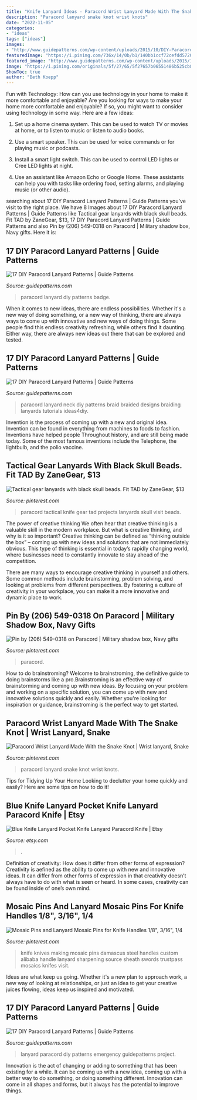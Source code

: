 ```yaml
---
title: "Knife Lanyard Ideas - Paracord Wrist Lanyard Made With The Snake Knot"
description: "Paracord lanyard snake knot wrist knots"
date: "2022-11-05"
categories:
- "ideas"
tags: ["ideas"]
images:
- "http://www.guidepatterns.com/wp-content/uploads/2015/10/DIY-Paracord-Lanyard.jpg"
featuredImage: "https://i.pinimg.com/736x/14/0b/b1/140bb1ccf72cefdd57207fa122016313--paracord-knots--paracord.jpg"
featured_image: "http://www.guidepatterns.com/wp-content/uploads/2015/10/Paracord-Badge-Lanyard.jpg"
image: "https://i.pinimg.com/originals/5f/27/65/5f27657b06551486b525cb8a1d222480.jpg"
ShowToc: true
author: "Beth Koepp"
---
```



Fun with Technology: How can you use technology in your home to make it more comfortable and enjoyable?
Are you looking for ways to make your home more comfortable and enjoyable? If so, you might want to consider using technology in some way. Here are a few ideas:
1. Set up a home cinema system. This can be used to watch TV or movies at home, or to listen to music or listen to audio books.

2. Use a smart speaker. This can be used for voice commands or for playing music or podcasts.

3. Install a smart light switch. This can be used to control LED lights or Cree LED lights at night.

4. Use an assistant like Amazon Echo or Google Home. These assistants can help you with tasks like ordering food, setting alarms, and playing music (or other audio).

	

		
searching about 17 DIY Paracord Lanyard Patterns | Guide Patterns you've visit to the right place. We have 8 Images about 17 DIY Paracord Lanyard Patterns | Guide Patterns like Tactical gear lanyards with black skull beads. Fit TAD by ZaneGear, $13, 17 DIY Paracord Lanyard Patterns | Guide Patterns and also Pin by (206) 549-0318 on Paracord | Military shadow box, Navy gifts. Here it is:
		
    
## 17 DIY Paracord Lanyard Patterns | Guide Patterns

<img loading=lazy src="http://www.guidepatterns.com/wp-content/uploads/2015/10/Paracord-Badge-Lanyard.jpg" onerror="this.onerror=null;this.src='https://tse1.mm.bing.net/th?id=OIP.Jo_M0ZyPD0n_BhyjmuECLwHaEb&amp;pid=15.1';" alt="17 DIY Paracord Lanyard Patterns | Guide Patterns">

_Source: guidepatterns.com_

>paracord lanyard diy patterns badge. 

	

When it comes to new ideas, there are endless possibilities. Whether it's a new way of doing something, or a new way of thinking, there are always ways to come up with innovative and new ways of doing things. Some people find this endless creativity refreshing, while others find it daunting. Either way, there are always new ideas out there that can be explored and tested.

    
## 17 DIY Paracord Lanyard Patterns | Guide Patterns

<img loading=lazy src="https://www.guidepatterns.com/wp-content/uploads/2015/10/Paracord-Lanyards.jpg" onerror="this.onerror=null;this.src='https://tse2.mm.bing.net/th?id=OIP.NXbTKDytzVCHU7hAafc0ygHaFo&amp;pid=15.1';" alt="17 DIY Paracord Lanyard Patterns | Guide Patterns">

_Source: guidepatterns.com_

>paracord lanyard neck diy patterns braid braided designs braiding lanyards tutorials ideas4diy. 

	

Invention is the process of coming up with a new and original idea. Invention can be found in everything from machines to foods to fashion. Inventions have helped people Throughout history, and are still being made today. Some of the most famous inventions include the Telephone, the lightbulb, and the polio vaccine.

    
## Tactical Gear Lanyards With Black Skull Beads. Fit TAD By ZaneGear, $13

<img loading=lazy src="https://i.pinimg.com/736x/14/0b/b1/140bb1ccf72cefdd57207fa122016313--paracord-knots--paracord.jpg" onerror="this.onerror=null;this.src='https://tse3.mm.bing.net/th?id=OIP.agrG4CXXN1hrnzAKNBjnxwHaJ3&amp;pid=15.1';" alt="Tactical gear lanyards with black skull beads. Fit TAD by ZaneGear, $13">

_Source: pinterest.com_

>paracord tactical knife gear tad projects lanyards skull visit beads. 

	

The power of creative thinking
We often hear that creative thinking is a valuable skill in the modern workplace. But what is creative thinking, and why is it so important?
Creative thinking can be defined as “thinking outside the box” – coming up with new ideas and solutions that are not immediately obvious. This type of thinking is essential in today’s rapidly changing world, where businesses need to constantly innovate to stay ahead of the competition.

There are many ways to encourage creative thinking in yourself and others. Some common methods include brainstorming, problem solving, and looking at problems from different perspectives. By fostering a culture of creativity in your workplace, you can make it a more innovative and dynamic place to work.

    
## Pin By (206) 549-0318 On Paracord | Military Shadow Box, Navy Gifts

<img loading=lazy src="https://i.pinimg.com/originals/5f/27/65/5f27657b06551486b525cb8a1d222480.jpg" onerror="this.onerror=null;this.src='https://tse1.mm.bing.net/th?id=OIP.cN7kaA_Ye0_t5AxrT3RmngHaFj&amp;pid=15.1';" alt="Pin by (206) 549-0318 on Paracord | Military shadow box, Navy gifts">

_Source: pinterest.com_

>paracord. 

	

How to do brainstroming?
Welcome to brainstroming, the definitive guide to doing brainstorms like a pro.Brainstroming is an effective way of brainstorming and coming up with new ideas. By focusing on your problem and working on a specific solution, you can come up with new and innovative solutions quickly and easily. Whether you're looking for inspiration or guidance, brainstroming is the perfect way to get started.

    
## Paracord Wrist Lanyard Made With The Snake Knot | Wrist Lanyard, Snake

<img loading=lazy src="https://i.pinimg.com/originals/77/73/98/777398ca44e5cfae0c2316b461e7b57e.jpg" onerror="this.onerror=null;this.src='https://tse4.mm.bing.net/th?id=OIP.KmJv08D4eWvt4jgqL6ik_QHaJ4&amp;pid=15.1';" alt="Paracord Wrist Lanyard Made With the Snake Knot | Wrist lanyard, Snake">

_Source: pinterest.com_

>paracord lanyard snake knot wrist knots. 

	

Tips for Tidying Up Your Home
Looking to declutter your home quickly and easily? Here are some tips on how to do it!

    
## Blue Knife Lanyard Pocket Knife Lanyard Paracord Knife | Etsy

<img loading=lazy src="https://i.etsystatic.com/8483043/r/il/235406/1614414016/il_794xN.1614414016_952m.jpg" onerror="this.onerror=null;this.src='https://tse1.mm.bing.net/th?id=OIP.GJ9owMUikItTcZh5t_Rd3QHaIm&amp;pid=15.1';" alt="Blue Knife Lanyard Pocket Knife Lanyard Paracord Knife | Etsy">

_Source: etsy.com_

>. 

	

Definition of creativity: How does it differ from other forms of expression?
Creativity is aefined as the ability to come up with new and innovative ideas. It can differ from other forms of expression in that creativity doesn’t always have to do with what is seen or heard. In some cases, creativity can be found inside of one’s own mind.

    
## Mosaic Pins And Lanyard Mosaic Pins For Knife Handles 1/8&quot;, 3/16&quot;, 1/4

<img loading=lazy src="https://i.pinimg.com/736x/5e/af/85/5eaf85e70384ba6d68a8afd73da63283--custom-knives-knife-making.jpg" onerror="this.onerror=null;this.src='https://tse3.mm.bing.net/th?id=OIP.MQASI6sT5qi-BhRAQGEaCwHaJ6&amp;pid=15.1';" alt="Mosaic Pins and Lanyard Mosaic Pins for Knife Handles 1/8&quot;, 3/16&quot;, 1/4">

_Source: pinterest.com_

>knife knives making mosaic pins damascus steel handles custom alibaba handle lanyard sharpening source sheath swords trustpass mosaics knifes visit. 

	

Ideas are what keep us going. Whether it's a new plan to approach work, a new way of looking at relationships, or just an idea to get your creative juices flowing, ideas keep us inspired and motivated.

    
## 17 DIY Paracord Lanyard Patterns | Guide Patterns

<img loading=lazy src="http://www.guidepatterns.com/wp-content/uploads/2015/10/DIY-Paracord-Lanyard.jpg" onerror="this.onerror=null;this.src='https://tse4.mm.bing.net/th?id=OIP.X2DrLu1DOginMdjSpBTqJQHaFj&amp;pid=15.1';" alt="17 DIY Paracord Lanyard Patterns | Guide Patterns">

_Source: guidepatterns.com_

>lanyard paracord diy patterns emergency guidepatterns project. 

	

Innovation is the act of changing or adding to something that has been existing for a while. It can be coming up with a new idea, coming up with a better way to do something, or doing something different. Innovation can come in all shapes and forms, but it always has the potential to improve things.

